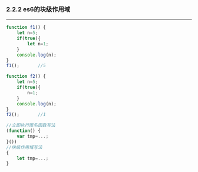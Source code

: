### 2.2.2 es6的块级作用域

------------

```javascript
function f1() {
    let n=5;
    if(true){
        let n=1;
    }
    console.log(n);
}
f1();       //5

function f2() {
    let n=5;
    if(true){
        n=1;
    }
    console.log(n);
}
f2();       //1
```
```javascript
//立即执行匿名函数写法
(function() {
    var tmp=...;
}())
//块级作用域写法
{
    let tmp=...;
}
```
